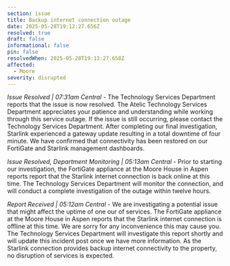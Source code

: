 ```yaml
---
section: issue
title: Backup internet connection outage
date: 2025-05-28T19:12:27.656Z
resolved: true
draft: false
informational: false
pin: false
resolvedWhen: 2025-05-28T19:13:27.658Z
affected:
  - Moore
severity: disrupted
---
```

*Issue Resolved | 07:31am Central* - The Technology Services Department reports that the issue is now resolved. The Atelic Technology Services Department appreciates your patience and understanding while working through this service outage. If the issue is still occurring, please contact the Technology Services Department. After completing our final investigation, Starlink experienced a gateway update resulting in a total downtime of four minute. We have confirmed that connectivity has been restored on our FortiGate and Starlink management dashboards.

*Issue Resolved, Department Monitoring | 05:13am Central* - Prior to starting our investigation, the FortiGate appliance at the Moore House in Aspen reports report that the Starlink internet connection is back online at this time. The Technology Services Department will monitor the connection, and will conduct a complete investigation of the outage within twelve hours.

*Report Received | 05:12am Central* - We are investigating a potential issue that might affect the uptime of one our of services. The FortiGate appliance at the Moore House in Aspen reports that the Starlink internet connection is offline at this time. We are sorry for any inconvenience this may cause you. The Technology Services Department will investigate this report shortly and will update this incident post once we have more information. As the Starlink connection provides backup internet connectivity to the property, no disruption of services is expected.